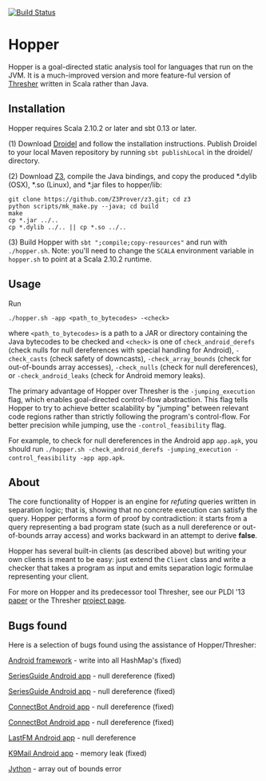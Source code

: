 [![Build Status](https://travis-ci.org/cuplv/hopper.svg?branch=master)](https://travis-ci.org/cuplv/hopper)

Hopper
======

Hopper is a goal-directed static analysis tool for languages that run on the JVM. It is a much-improved version and more feature-ful version of [Thresher](https://github.com/cuplv/thresher) written in Scala rather than Java.

Installation
------------
Hopper requires Scala 2.10.2 or later and sbt 0.13 or later.

(1) Download [Droidel](https://github.com/cuplv/droidel) and follow the installation instructions. Publish Droidel to your local Maven repository by running `sbt publishLocal` in the droidel/ directory.

(2) Download [Z3](https://github.com/Z3Prover/z3), compile the Java bindings, and copy the produced *.dylib (OSX), *.so (Linux), and *.jar files to hopper/lib:

```
git clone https://github.com/Z3Prover/z3.git; cd z3
python scripts/mk_make.py --java; cd build
make
cp *.jar ../..
cp *.dylib ../.. || cp *.so ../..
```

(3) Build Hopper with `sbt ";compile;copy-resources"` and run with `./hopper.sh`. Note: you'll need to change the `SCALA` environment variable in `hopper.sh` to point at a Scala 2.10.2 runtime.

Usage
-----
Run 

    ./hopper.sh -app <path_to_bytecodes> -<check>

where `<path_to_bytecodes>` is a path to a JAR or directory containing the Java bytecodes to be checked and `<check>` is one of `check_android_derefs` (check nulls for null dereferences with special handling for Android), `-check_casts` (check safety of downcasts), `-check_array_bounds` (check for out-of-bounds array accesses), `-check_nulls` (check for null dereferences), or `-check_android_leaks` (check for Android memory leaks).

The primary advantage of Hopper over Thresher is the `-jumping_execution` flag, which enables goal-directed control-flow abstraction. This flag tells Hopper to try to achieve better scalability by "jumping" between relevant code regions rather than strictly following the program's control-flow. For better precision while jumping, use the `-control_feasibility` flag.

For example, to check for null dereferences in the Android app `app.apk`, you should run `./hopper.sh -check_android_derefs -jumping_execution -control_feasibility -app app.apk`. 

About
-----
The core functionality of Hopper is an engine for *refuting* queries written in separation logic; that is, showing that no concrete execution can satisfy the query. Hopper performs a form of proof by contradiction: it starts from a query representing a bad program state (such as a null dereference or out-of-bounds array access) and works backward in an attempt to derive **false**. 

Hopper has several built-in clients (as described above) but writing your own clients is meant to be easy: just extend the `Client` class and write a checker that takes a program as input and emits separation logic formulae representing your client.

For more on Hopper and its predecessor tool Thresher, see our PLDI '13 [paper](https://www.cs.colorado.edu/~sabl4745/papers/pldi13-thresher.pdf) or the Thresher [project page](http://pl.cs.colorado.edu/projects/thresher/).

Bugs found
----------
Here is a selection of bugs found using the assistance of Hopper/Thresher:

[Android framework](https://code.google.com/p/android/issues/detail?id=48055) - write into all HashMap's (fixed)

[SeriesGuide Android app](https://github.com/UweTrottmann/SeriesGuide/pull/449) - null dereference (fixed)

[SeriesGuide Android app](https://github.com/UweTrottmann/SeriesGuide/pull/450) - null dereference (fixed)

[ConnectBot Android app](https://github.com/connectbot/connectbot/pull/60) - null dereference (fixed)

[ConnectBot Android app](https://github.com/connectbot/connectbot/pull/61) - null dereference (fixed)

[LastFM Android app](https://github.com/lastfm/lastfm-android/pull/5) - null dereference

[K9Mail Android app](https://groups.google.com/forum/?fromgroups=#!topic/k-9-mail/JhoXL2c4UfU) - memory leak (fixed)

[Jython](https://bitbucket.org/jython/jython/pull-request/52/fixing-potential-array-index-out-of-bounds) - array out of bounds error
